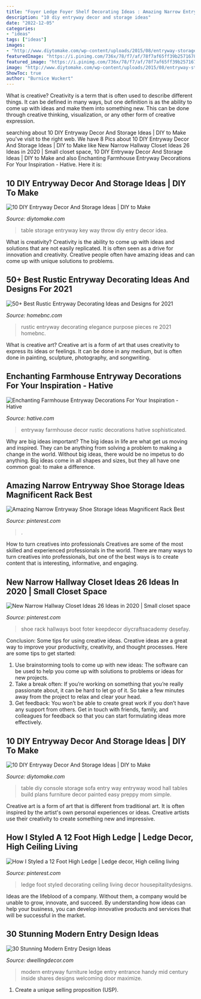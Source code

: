 ```yaml
---
title: "Foyer Ledge Foyer Shelf Decorating Ideas : Amazing Narrow Entryway Shoe Storage Ideas Magnificent Rack Best"
description: "10 diy entryway decor and storage ideas"
date: "2022-12-05"
categories:
- "ideas"
tags: ["ideas"]
images:
- "http://www.diytomake.com/wp-content/uploads/2015/08/entryway-storage-idea.jpg"
featuredImage: "https://i.pinimg.com/736x/78/f7/af/78f7af65ff39b2571678ef6d7c5f1fc9--building-ideas-foyers.jpg"
featured_image: "https://i.pinimg.com/736x/78/f7/af/78f7af65ff39b2571678ef6d7c5f1fc9--building-ideas-foyers.jpg"
image: "http://www.diytomake.com/wp-content/uploads/2015/08/entryway-storage-idea.jpg"
ShowToc: true
author: "Burnice Wuckert"
---
```



What is creative?
Creativity is a term that is often used to describe different things. It can be defined in many ways, but one definition is as the ability to come up with ideas and make them into something new. This can be done through creative thinking, visualization, or any other form of creative expression.

	

		
searching about 10 DIY Entryway Decor And Storage Ideas | DIY to Make you've visit to the right web. We have 8 Pics about 10 DIY Entryway Decor And Storage Ideas | DIY to Make like New Narrow Hallway Closet Ideas 26 Ideas in 2020 | Small closet space, 10 DIY Entryway Decor And Storage Ideas | DIY to Make and also Enchanting Farmhouse Entryway Decorations For Your Inspiration - Hative. Here it is:
		
    
## 10 DIY Entryway Decor And Storage Ideas | DIY To Make

<img loading=lazy src="http://www.diytomake.com/wp-content/uploads/2015/08/entryway-storage-idea.jpg" onerror="this.onerror=null;this.src='https://tse3.mm.bing.net/th?id=OIP.XgLqrzHTZgnd7v2U2fZCNgHaLH&amp;pid=15.1';" alt="10 DIY Entryway Decor And Storage Ideas | DIY to Make">

_Source: diytomake.com_

>table storage entryway key way throw diy entry decor idea. 

	

What is creativity?
Creativity is the ability to come up with ideas and solutions that are not easily replicated. It is often seen as a drive for innovation and creativity. Creative people often have amazing ideas and can come up with unique solutions to problems.

    
## 50+ Best Rustic Entryway Decorating Ideas And Designs For 2021

<img loading=lazy src="https://homebnc.com/homeimg/2016/08/16-rustic-entryway-decorating-ideas-homebnc.jpg" onerror="this.onerror=null;this.src='https://tse1.mm.bing.net/th?id=OIP.i1zqrDQMcn7qfcR5IFIffQHaJ4&amp;pid=15.1';" alt="50+ Best Rustic Entryway Decorating Ideas and Designs for 2021">

_Source: homebnc.com_

>rustic entryway decorating elegance purpose pieces re 2021 homebnc. 

	

What is creative art?
Creative art is a form of art that uses creativity to express its ideas or feelings. It can be done in any medium, but is often done in painting, sculpture, photography, and songwriting.

    
## Enchanting Farmhouse Entryway Decorations For Your Inspiration - Hative

<img loading=lazy src="https://hative.com/wp-content/uploads/2016/03/rustic-entryway-decors/33-rustic-entryway-decorations.jpg" onerror="this.onerror=null;this.src='https://tse2.mm.bing.net/th?id=OIP.rndf273ZWP6WacGeL9UQsQHaLH&amp;pid=15.1';" alt="Enchanting Farmhouse Entryway Decorations For Your Inspiration - Hative">

_Source: hative.com_

>entryway farmhouse decor rustic decorations hative sophisticated. 

	

Why are big ideas important?
The big ideas in life are what get us moving and inspired. They can be anything from solving a problem to making a change in the world. Without big ideas, there would be no impetus to do anything. Big ideas come in all shapes and sizes, but they all have one common goal: to make a difference.

    
## Amazing Narrow Entryway Shoe Storage Ideas Magnificent Rack Best

<img loading=lazy src="https://i.pinimg.com/736x/01/74/be/0174be6615762a02315d816be22f6177.jpg" onerror="this.onerror=null;this.src='https://tse3.mm.bing.net/th?id=OIP.FJ4u2_zbOhW2x5dk4kQGXgHaGX&amp;pid=15.1';" alt="Amazing Narrow Entryway Shoe Storage Ideas Magnificent Rack Best">

_Source: pinterest.com_

>. 

	

How to turn creatives into professionals
Creatives are some of the most skilled and experienced professionals in the world. There are many ways to turn creatives into professionals, but one of the best ways is to create content that is interesting, informative, and engaging.

    
## New Narrow Hallway Closet Ideas 26 Ideas In 2020 | Small Closet Space

<img loading=lazy src="https://i.pinimg.com/736x/84/8c/2d/848c2dba20a943dc7d97c2c669b6600f.jpg" onerror="this.onerror=null;this.src='https://tse1.mm.bing.net/th?id=OIP.iTWzsxfLKgJ2RZ1awlnIgAAAAA&amp;pid=15.1';" alt="New Narrow Hallway Closet Ideas 26 Ideas in 2020 | Small closet space">

_Source: pinterest.com_

>shoe rack hallways boot foter keepdecor diycraftsacademy desefay. 

	

Conclusion: Some tips for using creative ideas.
Creative ideas are a great way to improve your productivity, creativity, and thought processes. Here are some tips to get started: 
1. Use brainstorming tools to come up with new ideas: The software can be used to help you come up with solutions to problems or ideas for new projects. 
2. Take a break often: If you’re working on something that you’re really passionate about, it can be hard to let go of it. So take a few minutes away from the project to relax and clear your head. 
3. Get feedback: You won’t be able to create great work if you don’t have any support from others. Get in touch with friends, family, and colleagues for feedback so that you can start formulating ideas more effectively.

    
## 10 DIY Entryway Decor And Storage Ideas | DIY To Make

<img loading=lazy src="http://www.diytomake.com/wp-content/uploads/2015/08/entry-way-table-with-storage-idea.jpg" onerror="this.onerror=null;this.src='https://tse1.mm.bing.net/th?id=OIP.QmuSKsi33z_HveJdi9dDuAHaLD&amp;pid=15.1';" alt="10 DIY Entryway Decor And Storage Ideas | DIY to Make">

_Source: diytomake.com_

>table diy console storage sofa entry way entryway wood hall tables build plans furniture decor painted easy preppy mom simple. 

	

Creative art is a form of art that is different from traditional art. It is often inspired by the artist's own personal experiences or ideas. Creative artists use their creativity to create something new and impressive.

    
## How I Styled A 12 Foot High Ledge | Ledge Decor, High Ceiling Living

<img loading=lazy src="https://i.pinimg.com/736x/78/f7/af/78f7af65ff39b2571678ef6d7c5f1fc9--building-ideas-foyers.jpg" onerror="this.onerror=null;this.src='https://tse1.mm.bing.net/th?id=OIP.Mf_mrKWD4FGAqVHy8uj2ngHaLW&amp;pid=15.1';" alt="How I Styled a 12 Foot High Ledge | Ledge decor, High ceiling living">

_Source: pinterest.com_

>ledge foot styled decorating ceiling living decor housepitalitydesigns. 

	

Ideas are the lifeblood of a company. Without them, a company would be unable to grow, innovate, and succeed. By understanding how ideas can help your business, you can develop innovative products and services that will be successful in the market.

    
## 30 Stunning Modern Entry Design Ideas

<img loading=lazy src="http://www.dwellingdecor.com/wp-content/uploads/2016/04/Handy-ledge-in-a-modern-entryway.jpg" onerror="this.onerror=null;this.src='https://tse4.mm.bing.net/th?id=OIP.2jY72NIGLxwLCD1PpJabeQHaKm&amp;pid=15.1';" alt="30 Stunning Modern Entry Design Ideas">

_Source: dwellingdecor.com_

>modern entryway furniture ledge entry entrance handy mid century inside shares designs welcoming door maximize. 

	

1. Create a unique selling proposition (USP).

